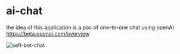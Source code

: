 # ai-chat
the idea of this application is a poc of one-to-one chat using openAI https://beta.openai.com/overview

![sefl-bot-chat](https://user-images.githubusercontent.com/37244856/146657868-2d9b30b3-8512-4e3b-8ffd-3cc1d977c0ec.png)
